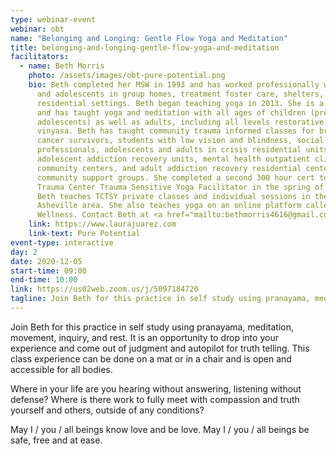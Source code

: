 ```yaml
---
type: webinar-event
webinar: obt
name: "Belonging and Longing: Gentle Flow Yoga and Meditation"
title: belonging-and-longing-gentle-flow-yoga-and-meditation
facilitators:
  - name: Beth Morris
    photo: /assets/images/obt-pure-potential.png
    bio: Beth completed her MSW in 1993 and has worked professionally with children
      and adolescents in group homes, treatment foster care, shelters, and
      residential settings. Beth began teaching yoga in 2013. She is a E-RYT 500
      and has taught yoga and meditation with all ages of children (preschool to
      adolescents) as well as adults, including all levels restorative, yin, and
      vinyasa. Beth has taught community trauma informed classes for breast
      cancer survivors, students with low vision and blindness, social work
      professionals, adolescents and adults in crisis residential units,
      adolescent addiction recovery units, mental health outpatient clinics and
      community centers, and adult addiction recovery residential center and
      community support groups. She completed a second 300 hour cert to become a
      Trauma Center Trauma Sensitive Yoga Facilitator in the spring of 2017.
      Beth teaches TCTSY private classes and individual sessions in the
      Asheville area. She also teaches yoga on an online platform called Pure
      Wellness. Contact Beth at <a href="mailto:bethmorris4616@gmail.com">bethmorris4616@gmail.com</a>.
    link: https://www.laurajuarez.com
    link-text: Pure Potential
event-type: interactive
day: 2
date: 2020-12-05
start-time: 09:00
end-time: 10:00
link: https://us02web.zoom.us/j/5097184720
tagline: Join Beth for this practice in self study using pranayama, meditation, movement, inquiry, and rest. It is an opportunity to drop into your experience and come out of judgment and autopilot for truth telling. This class experience can be done on a mat or in a chair and is open and accessible for all bodies.
---
```


Join Beth for this practice in self study using pranayama, meditation, movement, inquiry, and rest. It is an opportunity to drop into your experience and come out of judgment and autopilot for truth telling. This class experience can be done on a mat or in a chair and is open and accessible for all bodies.

Where in your life are you hearing without answering, listening without defense? Where is there work to fully meet with compassion and truth yourself and others, outside of any conditions?

May I / you / all beings know love and be love. May I / you / all beings be safe, free and at ease.
